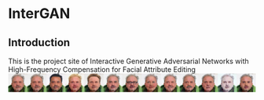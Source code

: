 # InterGAN
## Introduction
This is the project site of Interactive Generative Adversarial Networks with High-Frequency Compensation for Facial Attribute Editing
![](https://github.com/sysuhuangwenmin/InterGAN/raw/master/images/157663.jpg)
